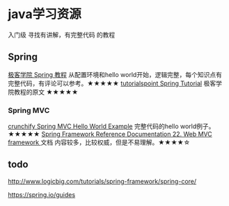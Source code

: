 # java学习资源

入门级 寻找有讲解，有完整代码 的教程

## Spring
[ 极客学院 Spring 教程](http://wiki.jikexueyuan.com/project/spring/) 从配置环境和hello world开始，逻辑完整，每个知识点有完整代码，有评论可以参考。★★★★★
[ tutorialspoint Spring Tutorial](https://www.tutorialspoint.com/spring/index.htm) 极客学院教程的原文 ★★★★★

### Spring MVC
[crunchify Spring MVC Hello World Example](http://crunchify.com/simplest-spring-mvc-hello-world-example-tutorial-spring-model-view-controller-tips/) 完整代码的hello world例子。 ★★★★★
[Spring Framework Reference Documentation 22. Web MVC framework ](https://docs.spring.io/spring/docs/current/spring-framework-reference/html/mvc.html) 文档 内容较多，比较权威，但是不易理解。★★★★☆


## todo
http://www.logicbig.com/tutorials/spring-framework/spring-core/

https://spring.io/guides
